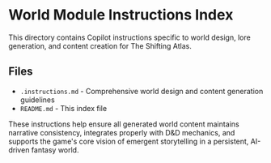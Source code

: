 # World Module Instructions Index

This directory contains Copilot instructions specific to world design, lore generation, and content creation for The Shifting Atlas.

## Files

- `.instructions.md` - Comprehensive world design and content generation guidelines
- `README.md` - This index file

These instructions help ensure all generated world content maintains narrative consistency, integrates properly with D&D mechanics, and supports the game's core vision of emergent storytelling in a persistent, AI-driven fantasy world.
